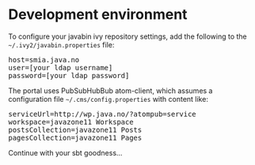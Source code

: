 Development environment
=======================

To configure your javabin ivy repository settings, add the following to the <code>~/.ivy2/javabin.properties</code> file:
<pre>
host=smia.java.no
user=[your ldap username]
password=[your ldap password]
</pre>

The portal uses PubSubHubBub atom-client, which assumes a configuration file <code>~/.cms/config.properties</code> with content like:

<pre>
serviceUrl=http://wp.java.no/?atompub=service
workspace=javazone11 Workspace
postsCollection=javazone11 Posts
pagesCollection=javazone11 Pages
</pre>

Continue with your sbt goodness...

